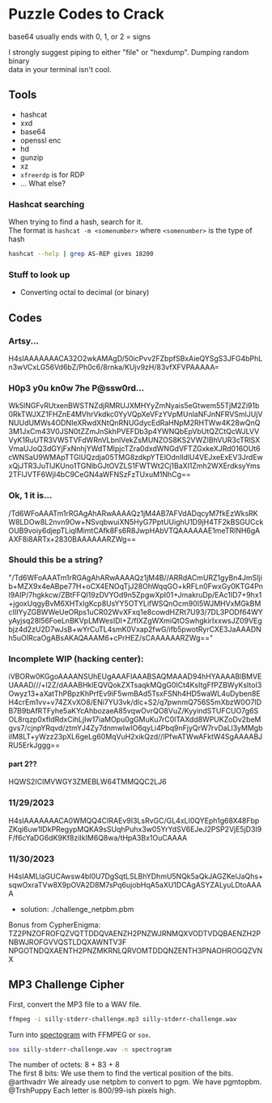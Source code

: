 
# Puzzle Codes to Crack  

base64 usually ends with 0, 1, or 2 = signs  

I strongly suggest piping to either "file" or "hexdump". Dumping random binary  
data in your terminal isn't cool.  


## Tools  

* hashcat  
* xxd  
* base64  
* openssl enc  
* hd  
* gunzip  
* xz  
* `xfreerdp` is for RDP  
* ... What else?  

### Hashcat searching  
When trying to find a hash, search for it.  
The format is `hashcat -m <somenumber>` where `<somenumber>` is the type of hash  
```bash  
hashcat --help | grep AS-REP gives 18200  
```

### Stuff to look up  
* Converting octal to decimal (or binary)  


## Codes  


### Artsy...  
H4sIAAAAAAACA32O2wkAMAgD/50icPvv2FZbpfSBxAieQYSgS3JFG4bPhLn3wVCxLG56Vd6bZ/Ph0c6/8rnka/KUjv9zH/83vfXFVPAAAAA=  


### H0p3 y0u kn0w 7he P@ssw0rd... 
Wk5lNGFvRUtxenBWSTNZdjRMRUJXMHYyZmNyais5eGtwem55TjM2Zi91b0RkTWJXZ1FHZnE4MVhrVkdkc0YyVQpXeVFzYVpMUnlaNFJnNFRVSmlJUjVNUUdUMWs4ODNIeXRwdXNtQnRNUGdycEdRaHNpM2RHTWw4K28wQnQ3M1JxCm43V0JSN0tZZmJnSkhPVEFDb3p4YWNQbEpVbUtQZCtQcWJLVVVyK1RuUTR3VW5TVFdWRnVLbnlVekZsMUNZOS8KS2VWZlBhVUR3cTRlSXVmaUJoQ3dGYjFxNnhjYWdTMlpjcTZra0dxdWNGdVFTZGxkeXJRd016OUt6cWNSaU9WMApTTGlUQzdja05TMG8zdkpYTElOdnlIdlU4VEJxeExEV3JrdEwxQjJTR3JuTlJKUno1TGNlbGJtOVZLS1FWTWt2Cj1BaXl1Zmh2WXErdksyYms2TFlJVTF6WjI4bC9CeGN4aWFNSzFzTUxuM1NhCg==  


### Ok, 1 it is... 
/Td6WFoAAATm1rRGAgAhARwAAAAQz1jM4AB7AFVdADqcyM7fkEzWksRKW8LDOw8L2nvn9Ow+NSvqbwuiXN5HyG7PptUUighU1D9jH4TF2kBSGUCckOUB9voiy6djepTLiqlMimtCAfk8Fs6R8JwpHAbVTQAAAAAAE1meTRlNH6gAAXF8i8ARTx+2830BAAAAAARZWg==  


### Should this be a string?  
"/Td6WFoAAATm1rRGAgAhARwAAAAQz1jM4B//ARRdACmURZ1gyBn4JmSIjib+MZX9x4eABpe77H+oCX4ENOqTjJ28OhWqqGO+kRFLn0FwxGy0KTG4Pnl9AIP/7hgkkcw/ZBtFFQI19zDVYOd9n5ZpgwXpI01+JmakruDp/EAc1ID7+9hx1+jgoxUqgyBvM6XHTxIgKcp8UsYY5OTYLifWSQnOcm90I5WJMHVxMGkBMcIIIYyZGBWWeUeORps1uCR02WvXFxq1e8cowdHZRt7U93/7DL3PODf64WYyAyjsq28l56FoeLnBKVpLMWesIDI+Z/fIXZgWXmiQtOSwhgkirIxxwsJZ09VEgbjz4d2zU2D7wJsB+wYrCuTL4smK0Vxap2fwG/ifb5pwotRyrCXE3JaAAADNh5uOIRcaOgABsAKAQAAAM6+cPrHEZ/sCAAAAAARZWg=="  



### Incomplete WIP (hacking center):  
iVBORw0KGgoAAAANSUhEUgAAAFIAAABSAQMAAAD94hHYAAAABlBMVEUAAAD///+l2Z/dAAABHklEQVQokZXTsaqkMQgG0ICt4KsItgFfPZBWyKsItoI3Owyz13+aXatThPBpzKhPrfEv9iF5wmBAd5TsxFSNh4HD5waWL4uDyben8EH4crEm1vv+v74ZXvXO8/ENi7YU3vk/dlc+S2/q7pwnmQ756S5mXbzW0O7IDB7B9bAfRTFyhe5aKYcAhbozaeA85vqwOvrQO8VuZ/KyyindSTUFCUO7g6SOL8rqzp0xfIdRdxCihLjIw17iaMOpu0gGMuKu7rC0lTAXdd8WPUKZoDv2beMgvs7/cjnpYRqvd/ztmYJ4Zy7dnmwIwIO6qyLi4Pbq9nFjyQrW7rvDaLl3yMMgbiIM8LT+yWzz23pXL6geLg60MqVuH2xikQzd//lPfwATWwAFktW4SgAAAABJRU5ErkJggg==  

#### part 2??  

HQWS2ICIMVWGY3ZMEBLW64TMMQQC2LJ6  

### 11/29/2023
H4sIAAAAAAACA0WMQQ4CIRAEv9I3LsRvGC/GL4xLI0QYEph1g68X48FbpZKqi6uw1lDkPRegypMQKA9sSUqhPuhx3w05YrYdSV6EJeJ2PSP2VjE5jD3I9F/f6cYaDG6dK9Kf8ziIkIM6Q8wa/tHpA3Bx1OuCAAAA  


### 11/30/2023
H4sIAMLlaGUCAwsw4bI0U7DgSqtLSLBhYDhmU5NQk5aQkJAGZKelJaQhs+sqwOxraTVw8X9pOVA2D8M7sPq6ujobHqA5aXU1DCAgASYZALyuLDtoAAAA  
* solution: ./challenge_netpbm.pbm  

Bonus from CypherEnigma:  
TZ2PNZOFROFQZVQTTDDQVAENZH2PNZWJRNMQXVODTVDQBAENZH2PNBWJROFGVVQSTLDQXAWNTV3F NPGOTNDQXAENTH2PNZMKRNLQRVOMTDDQNZENTH3PNAOHROGQZVNX  




## MP3 Challenge Cipher  
First, convert the MP3 file to a WAV file.
```bash
ffmpeg -i silly-stderr-challenge.mp3 silly-stderr-challenge.wav
```
Turn into [spectogram](https://www.cloudacm.com/?p=3105) with FFMPEG or `sox`.  
```bash
sox silly-stderr-challenge.wav -n spectrogram
```

The number of octets: 8 + 83 + 8  
The first 8 bits: We use them to find the vertical position of the bits.  
@arthvadrr We already use netpbm to convert to pgm. We have pgmtopbm.  
@TrshPuppy Each letter is 800/99-ish pixels high.  
